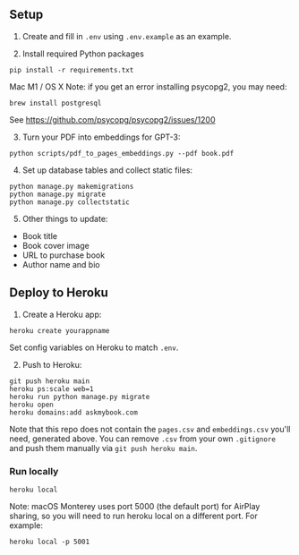 ## Setup

1. Create and fill in `.env` using `.env.example` as an example.

2. Install required Python packages

```
pip install -r requirements.txt
```

Mac M1 / OS X Note: if you get an error installing psycopg2, you may need:

```
brew install postgresql
```

See https://github.com/psycopg/psycopg2/issues/1200


3. Turn your PDF into embeddings for GPT-3:

```
python scripts/pdf_to_pages_embeddings.py --pdf book.pdf
```

4. Set up database tables and collect static files:

```
python manage.py makemigrations
python manage.py migrate
python manage.py collectstatic
```

5. Other things to update:

- Book title
- Book cover image
- URL to purchase book
- Author name and bio

## Deploy to Heroku

1. Create a Heroku app:

```
heroku create yourappname
```

Set config variables on Heroku to match `.env`.

2. Push to Heroku:

```
git push heroku main
heroku ps:scale web=1
heroku run python manage.py migrate
heroku open
heroku domains:add askmybook.com
```

Note that this repo does not contain the `pages.csv` and `embeddings.csv` you'll need, generated above. You can remove `.csv` from your own `.gitignore` and push them manually via `git push heroku main`.

### Run locally

```
heroku local
```

Note: macOS Monterey uses port 5000 (the default port) for AirPlay sharing, so you will need to run heroku local on a different port. For example:

```
heroku local -p 5001
```
